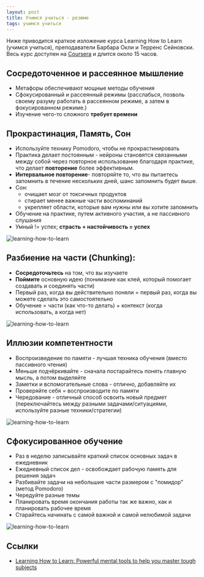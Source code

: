 ```yaml
---
layout: post
title: Учимся учиться - резюме
tags: учимся учиться
---
```


Ниже приводится краткое изложение курса Learning How to Learn (учимся учиться), преподаватели Барбара Окли и Терренс Сейновски.
Весь курс доступен на [Coursera](https://www.coursera.org/learn/learning-how-to-learn) и длится около 15 часов.

## Сосредоточенное и рассеянное мышление
* Метафоры обеспечивают мощные методы обучения
* Сфокусированный и рассеянный режимы (расслабься, позволь своему разуму работать в рассеянном режиме, а затем в фокусированном режиме.)
* Изучение чего-то сложного **требует времени**

## Прокрастинация, Память, Сон
* Используйте технику Pomodoro, чтобы не прокрастинировать
* Практика делает постоянным - нейроны становятся связанными между собой через повторное использование благодаря практике, что делает **повторение** более эффективным.
* **Интервальное повторение**- повторяйте то, что вы пытаетесь запомнить в течение нескольких дней, шанс запомнить будет выше.
* Сон:
  * очищает мозг от токсичных продуктов
  * стирает менее важные части воспоминаний
  * укрепляет области, которые вам нужны или вы хотите запомнить
* Обучение на практике, путем активного участия, а не пассивного слушания
* Умный != успех; **страсть + настойчивость = успех**

![learning-how-to-learn](/images/post/learning-how-to-learn-1.png)

## Разбиение на части (Chunking):
* **Сосредоточьтесь** на том, что вы изучаете
* **Поймите** основную идею (понимание как клей, который помогает создавать и соединять части)
* Первый раз, когда вы действительно поняли = первый раз, когда вы можете сделать это самостоятельно
* Обучение = части (как что-то делать) + контекст (когда использовать, а когда нет)


![learning-how-to-learn](/images/post/learning-how-to-learn-2.png)

## Иллюзии компетентности
* Воспроизведение по памяти - лучшая техника обучения (вместо пассивного чтения)
* Меньше подчёркивайте - сначала постарайтесь понять главную мысль, а потом выделяйте
* Заметки и вспомогательные слова - отлично, добавляйте их
* Проверяйте себя = воспроизводите по памяти
* Чередование - отличный способ освоить новый предмет (переключайтесь между разными задачами/ситуациями, используйте разные техники/стратегии)

![learning-how-to-learn](/images/post/learning-how-to-learn-3.png)

## Сфокусированное обучение
* Раз в неделю записывайте краткий список основных задач в ежедневник
* Ежедневный список дел - освобождает рабочую память для решения задач
* Разбивайте задачи на небольшие части размером с "помидор" (метод Pomodoro)
* Чередуйте разные темы
* Планировать время окончания работы так же важно, как и планировать рабочее время
* Старайтесь начинать с самой важной и самой нелюбимой задачи

![learning-how-to-learn](/images/post/learning-how-to-learn-4.png)

## Ссылки

* [Learning How to Learn: Powerful mental tools to help you master tough subjects](https://www.coursera.org/learn/learning-how-to-learn)
